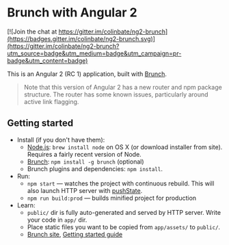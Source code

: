 # Brunch with Angular 2

[![Join the chat at https://gitter.im/colinbate/ng2-brunch](https://badges.gitter.im/colinbate/ng2-brunch.svg)](https://gitter.im/colinbate/ng2-brunch?utm_source=badge&utm_medium=badge&utm_campaign=pr-badge&utm_content=badge)

This is an Angular 2 (RC 1) application, built with [Brunch](http://brunch.io).

> Note that this version of Angular 2 has a new router and npm package structure. The router has some known issues, particularly around active link flagging.

## Getting started
* Install (if you don't have them):
    * [Node.js](http://nodejs.org): `brew install node` on OS X (or download installer from site). Requires a fairly recent version of Node.
    * [Brunch](http://brunch.io): `npm install -g brunch` (optional)
    * Brunch plugins and dependencies: `npm install`.
* Run:
    * `npm start` — watches the project with continuous rebuild. This will also launch HTTP server with [pushState](https://developer.mozilla.org/en-US/docs/Web/Guide/API/DOM/Manipulating_the_browser_history).
    * `npm run build:prod` — builds minified project for production
* Learn:
    * `public/` dir is fully auto-generated and served by HTTP server.  Write your code in `app/` dir.
    * Place static files you want to be copied from `app/assets/` to `public/`.
    * [Brunch site](http://brunch.io), [Getting started guide](https://github.com/brunch/brunch-guide#readme)
